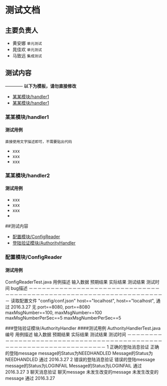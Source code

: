 # 测试文档

## 主要负责人

- 黄安娜 `单元测试`
- 晁佳欢 `单元测试`
- 马致远 `集成测试`


## 测试内容

————
**以下为模板，请勿直接修改**

- [某某模块/handler1](#某某模块/handler2)
- [某某模块/handler1](#某某模块/handler2)

### 某某模块/handler1
#### 测试用例 
	直接使用文字描述即可，不需要贴出代码

- xxx
- xxx
- xxx

### 某某模块/handler2
#### 测试用例 

- xxx
- xxx
- xxx
- 

##测试内容

- [配置模块/ConfigReader](#配置模块/ConfigReader)
- [登陆验证模块/AuthorityHandler](#登陆验证模块/AuthorityHandler)

### 配置模块/ConfigReader
#### 测试用例
ConfigReaderTest.java
用例描述	输入数据		预期结果		实际结果		测试结果	测试时间	bug描述
－－－－－－－－－－－－－－－－－－－－－－－－－－－－－－－－－－－－－－－－－－－－－－－－－－－－－－－－－－－－－－－－－－－
读取配置文件	"config/conf.json"	host=="localhost",	host=="localhost",	通过		2016.3.27	无
					port==8080,		port==8080				
					maxMsgNumber==100,	maxMsgNumber==100	
					maxMsgNumberPerSec==5   maxMsgNumberPerSec==5	

###登陆验证模块/AuthorityHandler
####测试用例
AuthorityHandlerTest.java
编号 用例描述	          输入数据		  预期结果	        	  实际结果			  测试结果	测试时间
－－－－－－－－－－－－－－－－－－－－－－－－－－－－－－－－－－－－－－－－－－－－－－－－－－－－－－－－－－－－－－－－－－－
1   正确的登陆消息验证	  正确的登陆message 	  message的Status为NEEDHANDLED	  Message的Status为NEEDHANDLED    通过		2016.3.27
2   错误的登陆消息验证	  错误的登陆message	  message的Status为LOGINFAIL	  Message的Status为LOGINFAIL	  通过 		2016.3.27
3   聊天消息验证	  聊天message		  未发生改变的message		  未发生改变的message		  通过		2016.3.27
